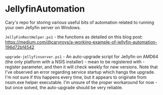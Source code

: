 # JellyfinAutomation

Cary's repo for storing various useful bits of automation related to running your own Jellyfin server on Windows.

`JellyFinRestHelper.ps1` - the functions as detailed on this blog post: https://medium.com/@caryroys/a-working-example-of-jellyfin-automation-196d72bf4542

`upgrade-jellyfinserver.ps1` - An auto-upgrade script for Jellyfin on AMD64 (the only platform with a NSIS installer) - mean to be registered with -register parameter, and then it will check weekly for new versions.  Note that I've observed an error regarding service startup which hangs the upgrade.  I'm not sure if this happens every time, but it appears to originate from nssm.exe helper executable.  I'm unsure of the proper workaround for now - but once solved, the auto-upgrade should be very reliable.
